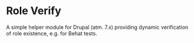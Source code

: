 # Role Verify

A simple helper module for Drupal (atm. 7.x) providing dynamic verification of
role existence, e.g. for Behat tests.
